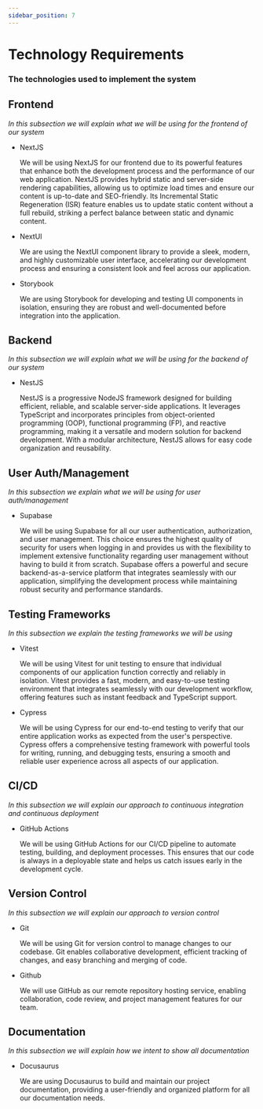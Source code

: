 ```yaml
---
sidebar_position: 7
---
```



# Technology Requirements

### The technologies used to implement the system

## Frontend 

*In this subsection we will explain what we will be using for the frontend of our system*

- NextJS

    We will be using NextJS for our frontend due to its powerful features that enhance both the development process and the performance of our web application. NextJS provides hybrid static and server-side rendering capabilities, allowing us to optimize load times and ensure our content is up-to-date and SEO-friendly. Its Incremental Static Regeneration (ISR) feature enables us to update static content without a full rebuild, striking a perfect balance between static and dynamic content. 

- NextUI

    We are using the NextUI component library to provide a sleek, modern, and highly customizable user interface, accelerating our development process and ensuring a consistent look and feel across our application.

- Storybook

    We are using Storybook for developing and testing UI components in isolation, ensuring they are robust and well-documented before integration into the application.

## Backend

*In this subsection we will explain what we will be using for the backend of our system*

- NestJS

    NestJS is a progressive NodeJS framework designed for building efficient, reliable, and scalable server-side applications. It leverages TypeScript and incorporates principles from object-oriented programming (OOP), functional programming (FP), and reactive programming, making it a versatile and modern solution for backend development. With a modular architecture, NestJS allows for easy code organization and reusability.

## User Auth/Management

*In this subsection we explain what we will be using for user auth/management*

- Supabase

    We will be using Supabase for all our user authentication, authorization, and user management. This choice ensures the highest quality of security for users when logging in and provides us with the flexibility to implement extensive functionality regarding user management without having to build it from scratch. Supabase offers a powerful and secure backend-as-a-service platform that integrates seamlessly with our application, simplifying the development process while maintaining robust security and performance standards.

## Testing Frameworks

*In this subsection we explain the testing frameworks we will be using*

- Vitest

    We will be using Vitest for unit testing to ensure that individual components of our application function correctly and reliably in isolation. Vitest provides a fast, modern, and easy-to-use testing environment that integrates seamlessly with our development workflow, offering features such as instant feedback and TypeScript support.

- Cypress

    We will be using Cypress for our end-to-end testing to verify that our entire application works as expected from the user's perspective. Cypress offers a comprehensive testing framework with powerful tools for writing, running, and debugging tests, ensuring a smooth and reliable user experience across all aspects of our application.

## CI/CD
*In this subsection we will explain our approach to continuous integration and continuous deployment*

- GitHub Actions

    We will be using GitHub Actions for our CI/CD pipeline to automate testing, building, and deployment processes. This ensures that our code is always in a deployable state and helps us catch issues early in the development cycle.

## Version Control
*In this subsection we will explain our approach to version control*

- Git

    We will be using Git for version control to manage changes to our codebase. Git enables collaborative development, efficient tracking of changes, and easy branching and merging of code.

- Github

    We will use GitHub as our remote repository hosting service, enabling collaboration, code review, and project management features for our team.


## Documentation
*In this subsection we will explain how we intent to show all documentation*

- Docusaurus

    We are using Docusaurus to build and maintain our project documentation, providing a user-friendly and organized platform for all our documentation needs.
